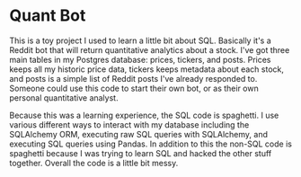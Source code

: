# Quant Bot

This is a toy project I used to learn a little bit about SQL. 
Basically it's a Reddit bot that will return quantitative analytics about a stock.
I've got three main tables in my Postgres database: prices, tickers, and posts.
Prices keeps all my historic price data, tickers keeps metadata about each stock, and posts is a simple list of Reddit posts I've already responded to.
Someone could use this code to start their own bot, or as their own personal quantitative analyst. 

Because this was a learning experience, the SQL code is spaghetti.
I use various different ways to interact with my database including the SQLAlchemy ORM, executing raw SQL queries with SQLAlchemy, and executing SQL queries using Pandas.
In addition to this the non-SQL code is spaghetti because I was trying to learn SQL and hacked the other stuff together. 
Overall the code is a little bit messy.
